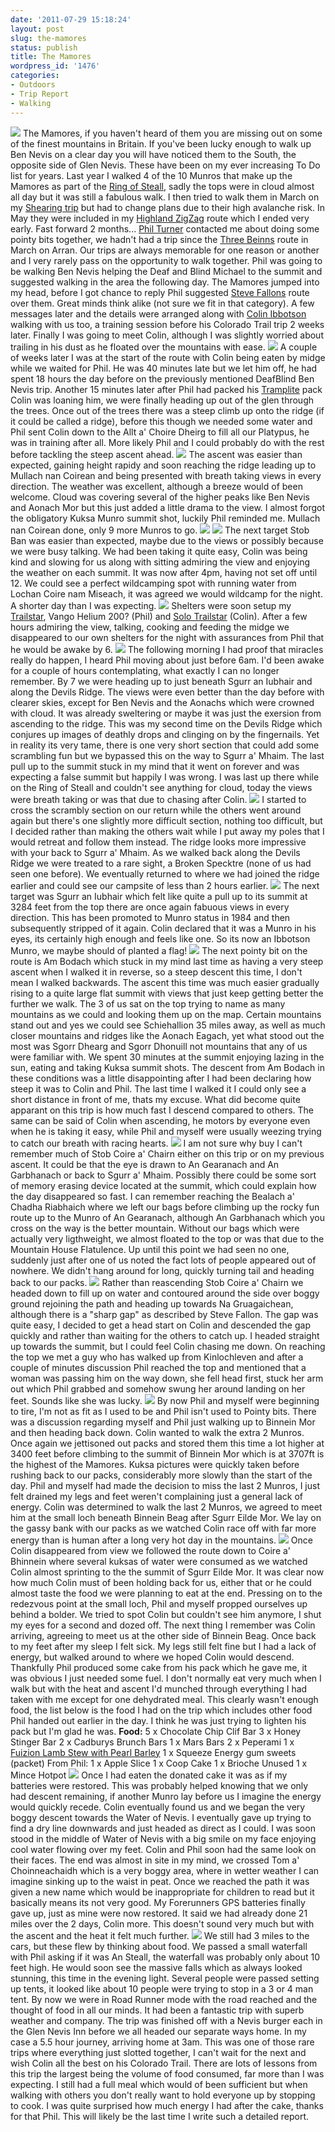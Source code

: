 ```yaml
---
date: '2011-07-29 15:18:24'
layout: post
slug: the-mamores
status: publish
title: The Mamores
wordpress_id: '1476'
categories:
- Outdoors
- Trip Report
- Walking
---
```


![](http://www.stevenhorner.com/wp-content/uploads/2011/07/Mamores-July-2011-059.jpg) The Mamores, if you haven't heard of them you are missing out on some of the finest mountains in Britain. If you've been lucky enough to walk up Ben Nevis on a clear day you will have noticed them to the South, the opposite side of Glen Nevis. These have been on my ever increasing To Do list for years. Last year I walked 4 of the 10 Munros that make up the Mamores as part of the [Ring of Steall](http://www.stevenhorner.com/?p=998), sadly the tops were in cloud almost all day but it was still a fabulous walk. I then tried to walk them in March on my [Shearing trip](http://www.stevenhorner.com/?p=1338) but had to change plans due to their high avalanche risk. In May they were included in my [Highland ZigZag](http://www.stevenhorner.com/?p=1393) route which I ended very early. Fast forward 2 months... [Phil Turner](http://www.lightweightoutdoors.com/) contacted me about doing some pointy bits together, we hadn't had a trip since the [Three Beinns](http://lightweightoutdoors.com/?p=1959) route in March on Arran. Our trips are always memorable for one reason or another and I very rarely pass on the opportunity to walk together. Phil was going to be walking Ben Nevis helping the Deaf and Blind Michael to the summit and suggested walking in the area the following day. The Mamores jumped into my head, before I got chance to reply Phil suggested [Steve Fallons](http://www.stevenfallon.co.uk/) route over them. Great minds think alike (not sure we fit in that category). A few messages later and the details were arranged along with [Colin Ibbotson](http://twitter.com/#!/tramplite) walking with us too, a training session before his Colorado Trail trip 2 weeks later. Finally I was going to meet Colin, although I was slightly worried about trailing in his dust as he floated over the mountains with ease. ![](http://www.stevenhorner.com/wp-content/uploads/2011/07/Mamores-July-2011-008.jpg) A couple of weeks later I was at the start of the route with Colin being eaten by midge while we waited for Phil. He was 40 minutes late but we let him off, he had spent 18 hours the day before on the previously mentioned DeafBlind Ben Nevis trip. Another 15 minutes later after Phil had packed his [Tramplite](http://www.tramplite.com/) pack Colin was loaning him, we were finally heading up out of the glen through the trees. Once out of the trees there was a steep climb up onto the ridge (if it could be called a ridge), before this though we needed some water and Phil sent Colin down to the Allt a' Choire Dheirg to fill all our Platypus, he was in training after all. More likely Phil and I could probably do with the rest before tackling the steep ascent ahead. ![](http://www.stevenhorner.com/wp-content/uploads/2011/07/Mamores-July-2011-009.jpg) The ascent was easier than expected, gaining height rapidy and soon reaching the ridge leading up to Mullach nan Coirean and being presented with breath taking views in every direction. The weather was excellent, although a breeze would of been welcome. Cloud was covering several of the higher peaks like Ben Nevis and Aonach Mor but this just added a little drama to the view. I almost forgot the obligatory Kuksa Munro summit shot, luckily Phil reminded me. Mullach nan Coirean done, only 9 more Munros to go. ![](http://www.stevenhorner.com/wp-content/uploads/2011/07/Mamores-July-2011-013.jpg) ![](http://www.stevenhorner.com/wp-content/uploads/2011/07/Mamores-July-2011-024.jpg) The next target Stob Ban was easier than expected, maybe due to the views or possibly because we were busy talking. We had been taking it quite easy, Colin was being kind and slowing for us along with sitting admiring the view and enjoying the weather on each summit. It was now after 4pm, having not set off until 12. We could see a perfect wildcamping spot with running water from Lochan Coire nam Miseach, it was agreed we would wildcamp for the night. A shorter day than I was expecting. ![](http://www.stevenhorner.com/wp-content/uploads/2011/07/Mamores-July-2011-034.jpg) Shelters were soon setup my [Trailstar](http://www.stevenhorner.com/?p=1003), Vango Helium 200? (Phil) and [Solo Trailstar](http://www.mountainlaureldesigns.com/shop/product_info.php?cPath=21&products_id=175) (Colin). After a few hours admiring the view, talking, cooking and feeding the midge we disappeared to our own shelters for the night with assurances from Phil that he would be awake by 6. ![](http://www.stevenhorner.com/wp-content/uploads/2011/07/Mamores-July-2011-040.jpg) The following morning I had proof that miracles really do happen, I heard Phil moving about just before 6am. I'd been awake for a couple of hours contemplating, what exactly I can no longer remember. By 7 we were heading up to just beneath Sgurr an Iubhair and along the Devils Ridge. The views were even better than the day before with clearer skies, except for Ben Nevis and the Aonachs which were crowned with cloud. It was already sweltering or maybe it was just the exersion from ascending to the ridge. This was my second time on the Devils Ridge which conjures up images of deathly drops and clinging on by the fingernails. Yet in reality its very tame, there is one very short section that could add some scrambling fun but we bypassed this on the way to Sgurr a' Mhaim. The last pull up to the summit stuck in my mind that it went on forever and was expecting a false summit but happily I was wrong. I was last up there while on the Ring of Steall and couldn't see anything for cloud, today the views were breath taking or was that due to chasing after Colin. ![](http://www.stevenhorner.com/wp-content/uploads/2011/07/Mamores-July-2011-051.jpg) I started to cross the scrambly section on our return while the others went around again but there's one slightly more difficult section, nothing too difficult, but I decided rather than making the others wait while I put away my poles that I would retreat and follow them instead. The ridge looks more impressive with your back to Sgurr a' Mhaim. As we walked back along the Devils Ridge we were treated to a rare sight, a Broken Specktre (none of us had seen one before). We eventually returned to where we had joined the ridge earlier and could see our campsite of less than 2 hours earlier. ![](http://www.stevenhorner.com/wp-content/uploads/2011/07/Mamores-July-2011-055.jpg) The next target was Sgurr an Iubhair which felt like quite a pull up to its summit at 3284 feet from the top there are once again fabuous views in every direction. This has been promoted to Munro status in 1984 and then subsequently stripped of it again. Colin declared that it was a Munro in his eyes, its certainly high enough and feels like one. So its now an Ibbotson Munro, we maybe should of planted a flag! ![](http://www.stevenhorner.com/wp-content/uploads/2011/07/Mamores-July-2011-064.jpg) The next pointy bit on the route is Am Bodach which stuck in my mind last time as having a very steep ascent when I walked it in reverse, so a steep descent this time, I don't mean I walked backwards. The ascent this time was much easier gradually rising to a quite large flat summit with views that just keep getting better the further we walk. The 3 of us sat on the top trying to name as many mountains as we could and looking them up on the map. Certain mountains stand out and yes we could see Schiehallion 35 miles away, as well as much closer mountains and ridges like the Aonach Eagach, yet what stood out the most was Sgorr Dhearg and Sgorr Dhonuill not mountains that any of us were familiar with. We spent 30 minutes at the summit enjoying lazing in the sun, eating and taking Kuksa summit shots. The descent from Am Bodach in these conditions was a little disappointing after I had been declaring how steep it was to Colin and Phil. The last time I walked it I could only see a short distance in front of me, thats my excuse. What did become quite apparant on this trip is how much fast I descend compared to others. The same can be said of Colin when ascending, he motors by everyone even when he is taking it easy, while Phil and myself were usually weezing trying to catch our breath with racing hearts. ![](http://www.stevenhorner.com/wp-content/uploads/2011/07/Mamores-July-2011-079.jpg) I am not sure why buy I can't remember much of Stob Coire a' Chairn either on this trip or on my previous ascent. It could be that the eye is drawn to An Gearanach and An Garbhanach or back to Sgurr a' Mhaim. Possibly there could be some sort of memory erasing device located at the summit, which could explain how the day disappeared so fast. I can remember reaching the Bealach a' Chadha Riabhaich where we left our bags before climbing up the rocky fun route up to the Munro of An Gearanach, although An Garbhanach which you cross on the way is the better mountain. Without our bags which were actually very ligthweight, we almost floated to the top or was that due to the Mountain House Flatulence. Up until this point we had seen no one, suddenly just after one of us noted the fact lots of people appeared out of nowhere. We didn't hang around for long, quickly turning tail and heading back to our packs. ![](http://www.stevenhorner.com/wp-content/uploads/2011/07/Mamores-July-2011-092.jpg) Rather than reascending Stob Coire a' Chairn we headed down to fill up on water and contoured around the side over boggy ground rejoining the path and heading up towards Na Gruagaichean, although there is a "sharp gap" as described by Steve Fallon. The gap was quite easy, I decided to get a head start on Colin and descended the gap quickly and rather than waiting for the others to catch up. I headed straight up towards the summit, but I could feel Colin chasing me down. On reaching the top we met a guy who has walked up from Kinlochleven and after a couple of minutes discussion Phil reached the top and mentioned that a woman was passing him on the way down, she fell head first, stuck her arm out which Phil grabbed and somehow swung her around landing on her feet. Sounds like she was lucky. ![](http://www.stevenhorner.com/wp-content/uploads/2011/07/Mamores-July-2011-094.jpg) By now Phil and myself were beginning to tire, I'm not as fit as I used to be and Phil isn't used to Pointy bits. There was a discussion regarding myself and Phil just walking up to Binnein Mor and then heading back down. Colin wanted to walk the extra 2 Munros. Once again we jettisoned out packs and stored them this time a lot higher at 3400 feet before climbing to the summit of Binnein Mor which is at 3707ft is the highest of the Mamores. Kuksa pictures were quickly taken before rushing back to our packs, considerably more slowly than the start of the day. Phil and myself had made the decision to miss the last 2 Munros, I just felt drained my legs and feet weren't complaining just a general lack of energy. Colin was determined to walk the last 2 Munros, we agreed to meet him at the small loch beneath Binnein Beag after Sgurr Eilde Mor. We lay on the gassy bank with our packs as we watched Colin race off with far more energy than is human after a long very hot day in the mountains. ![](http://www.stevenhorner.com/wp-content/uploads/2011/07/Mamores-July-2011-096.jpg) Once Colin disappeared from view we followed the route down to Coire a' Bhinnein where several kuksas of water were consumed as we watched Colin almost sprinting to the the summit of Sgurr Eilde Mor. It was clear now how much Colin must of been holding back for us, either that or he could almost taste the food we were planning to eat at the end. Pressing on to the redezvous point at the small loch, Phil and myself propped ourselves up behind a bolder. We tried to spot Colin but couldn't see him anymore, I shut my eyes for a second and dozed off. The next thing I remember was Colin arriving, agreeing to meet us at the other side of Binnein Beag. Once back to my feet after my sleep I felt sick. My legs still felt fine but I had a lack of energy, but walked around to where we hoped Colin would descend. Thankfully Phil produced some cake from his pack which he gave me, it was obvious I just needed some fuel. I don't normally eat very much when I walk but with the heat and ascent I'd munched through everything I had taken with me except for one dehydrated meal. This clearly wasn't enough food, the list below is the food I had on the trip which includes other food Phil handed out earlier in the day. I think he was just trying to lighten his pack but I'm glad he was. **Food:** 5 x Chocolate Chip Clif Bar 3 x Honey Stinger Bar 2 x Cadburys Brunch Bars 1 x Mars Bars 2 x Peperami 1 x [Fuizion Lamb Stew with Pearl Barley](https://www.fuizionfreezedriedfood.com/productitem.aspx?prodid=5c3d4675-fa06-4fb7-bec5-66710f5cd8fe) 1 x Squeeze Energy gum sweets (packet) From Phil: 1 x Apple Slice 1 x Coop Cake 1 x Brioche Unused 1 x Mince Hotpot ![](http://www.stevenhorner.com/wp-content/uploads/2011/07/Mamores-July-2011-099.jpg) Once I had eaten the donated cake it was as if my batteries were restored. This was probably helped knowing that we only had descent remaining, if another Munro lay before us I imagine the energy would quickly recede. Colin eventually found us and we began the very boggy descent towards the Water of Nevis. I eventually gave up trying to find a dry line downwards and just headed as direct as I could. I was soon stood in the middle of Water of Nevis with a big smile on my face enjoying cool water flowing over my feet. Colin and Phil soon had the same look on their faces. The end was almost in site in my mind, we crossed Tom a' Choinneachaidh which is a very boggy area, where in wetter weather I can imagine sinking up to the waist in peat. Once we reached the path it was given a new name which would be inappropriate for children to read but it basically means its not very good. My Forerunners GPS batteries finally gave up, just as mine were now restored. It said we had already done 21 miles over the 2 days, Colin more. This doesn't sound very much but with the ascent and the heat it felt much further. ![](http://www.stevenhorner.com/wp-content/uploads/2011/07/Mamores-July-2011-100.jpg) We still had 3 miles to the cars, but these flew by thinking about food. We passed a small waterfall with Phil asking if it was An Steall, the waterfall was probably only about 10 feet high. He would soon see the massive falls which as always looked stunning, this time in the evening light. Several people were passed setting up tents, it looked like about 10 people were trying to stop in a 3 or 4 man tent. By now we were in Road Runner mode with the road reached and the thought of food in all our minds. It had been a fantastic trip with superb weather and company. The trip was finished off with a Nevis burger each in the Glen Nevis Inn before we all headed our separate ways home. In my case a 5.5 hour journey, arriving home at 3am. This was one of those rare trips where everything just slotted together, I can't wait for the next and wish Colin all the best on his Colorado Trail. There are lots of lessons from this trip the largest being the volume of food consumed, far more than I was expecting. I still had a full meal which would of been sufficient but when walking with others you don't really want to hold everyone up by stopping to cook. I was quite surprised how much energy I had after the cake, thanks for that Phil. This will likely be the last time I write such a detailed report. 
